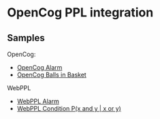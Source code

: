 # OpenCog PPL integration

## Samples

OpenCog:
* [OpenCog Alarm](opencog/probabilities/alarm.scm)
* [OpenCog Balls in Basket](opencog/probabilities/alarm.scm)

WebPPL
* [WebPPL Alarm](webppl/probabilities/alarm.js)
* [WebPPL Condition P(x and y | x or y)](webppl/probabilities/probabilities.js)
